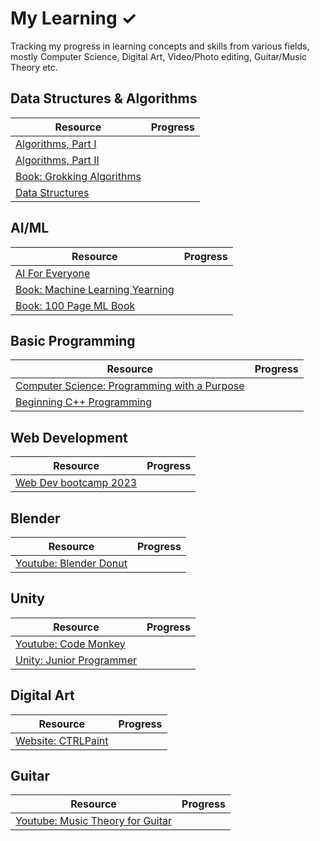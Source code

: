 # My Learning ✓

Tracking my progress in learning concepts and skills from various fields, mostly Computer Science, Digital Art, Video/Photo editing, Guitar/Music Theory etc.

## Data Structures & Algorithms

| Resource                                                                                                                    | Progress |
| --------------------------------------------------------------------------------------------------------------------------- | -------- |
| [Algorithms, Part I](https://www.coursera.org/learn/algorithms-part1)                                                       |          |
| [Algorithms, Part II](https://www.coursera.org/learn/algorithms-part2)                                                      |          |
| [Book: Grokking Algorithms](https://edu.anarcho-copy.org/Algorithm/grokking-algorithms-illustrated-programmers-curious.pdf) |          |
| [Data Structures](https://stepik.org/course/579/syllabus)                                                                   |          |

## AI/ML

| Resource                                                                                                                 | Progress |
| ------------------------------------------------------------------------------------------------------------------------ | -------- |
| [AI For Everyone](https://www.coursera.org/learn/ai-for-everyone)                                                        |          |
| [Book: Machine Learning Yearning](https://github.com/ajaymache/machine-learning-yearning)                                |          |
| [Book: 100 Page ML Book](http://ema.cri-info.cm/wp-content/uploads/2019/07/2019BurkovTheHundred-pageMachineLearning.pdf) |          |

## Basic Programming

| Resource                                                                                            | Progress |
| --------------------------------------------------------------------------------------------------- | -------- |
| [Computer Science: Programming with a Purpose](https://www.coursera.org/learn/cs-programming-java/) |          |
| [Beginning C++ Programming](https://www.udemy.com/course/beginning-c-plus-plus-programming/)        |          |

## Web Development

| Resource                                                                                     | Progress |
| -------------------------------------------------------------------------------------------- | -------- |
| [Web Dev bootcamp 2023](https://www.udemy.com/course/the-complete-web-development-bootcamp/) |          |

## Blender

| Resource                                                                                           | Progress |
| -------------------------------------------------------------------------------------------------- | -------- |
| [Youtube: Blender Donut](https://www.youtube.com/playlist?list=PLjEaoINr3zgEPv5y--4MKpciLaoQYZB1Z) |          |

## Unity

| Resource                                                                      | Progress |
| ----------------------------------------------------------------------------- | -------- |
| [Youtube: Code Monkey](https://www.youtube.com/watch?v=AmGSEH7QcDg)           |          |
| [Unity: Junior Programmer](https://learn.unity.com/pathway/junior-programmer) |          |

## Digital Art

| Resource                                                 | Progress |
| -------------------------------------------------------- | -------- |
| [Website: CTRLPaint](https://www.ctrlpaint.com/library/) |          |

## Guitar

| Resource                                                                                                     | Progress |
| ------------------------------------------------------------------------------------------------------------ | -------- |
| [Youtube: Music Theory for Guitar](https://www.youtube.com/playlist?list=PLDNPXoSAAaRJ9CoWhCyxeqmKRKvZv0iu4) |          |
